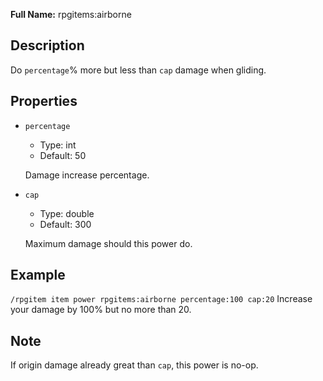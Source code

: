 **Full Name:** rpgitems:airborne

## Description

Do `percentage`% more but less than `cap` damage when gliding.

## Properties

* `percentage`

  * Type: int
  * Default: 50

  Damage increase percentage.

* `cap`

  * Type: double
  * Default: 300

  Maximum damage should this power do.

## Example

`/rpgitem item power rpgitems:airborne percentage:100 cap:20`
Increase your damage by 100% but no more than 20.

## Note

If origin damage already great than `cap`, this power is no-op.